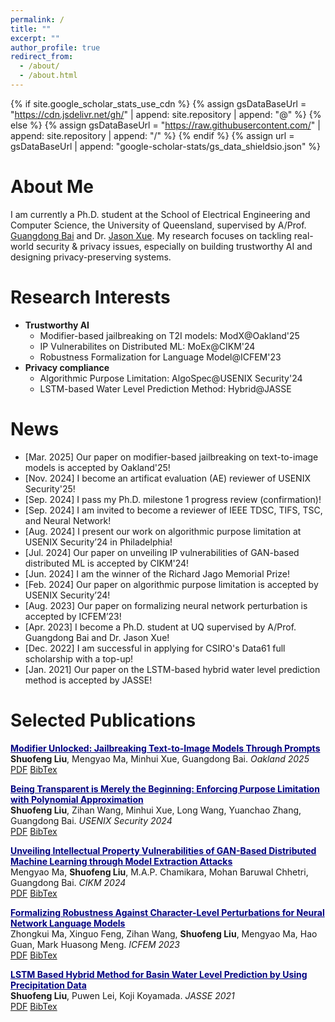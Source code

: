 ```yaml
---
permalink: /
title: ""
excerpt: ""
author_profile: true
redirect_from: 
  - /about/
  - /about.html
---
```


{% if site.google_scholar_stats_use_cdn %}
{% assign gsDataBaseUrl = "https://cdn.jsdelivr.net/gh/" | append: site.repository | append: "@" %}
{% else %}
{% assign gsDataBaseUrl = "https://raw.githubusercontent.com/" | append: site.repository | append: "/" %}
{% endif %}
{% assign url = gsDataBaseUrl | append: "google-scholar-stats/gs_data_shieldsio.json" %}

# About Me

<span class='anchor' id='about-me' style='text-align: justify;'></span>
I am currently a Ph.D. student at the School of Electrical Engineering and Computer Science, the University of Queensland, supervised by A/Prof. <a href="https://baigd.github.io/">Guangdong Bai</a> and Dr. <a href="https://people.csiro.au/x/j/jason-xue">Jason Xue</a>. My research focuses on tackling real-world security & privacy issues, especially on building trustworthy AI and designing privacy-preserving systems.

# Research Interests

<ul>
  <li>
    <strong>Trustworthy AI</strong>
    <ul>
      <li>Modifier-based jailbreaking on T2I models: ModX@Oakland'25</li>
      <li>IP Vulnerabilites on Distributed ML: MoEx@CIKM'24</li>
      <li>Robustness Formalization for Language Model@ICFEM'23</li>
    </ul>
  </li>
  <li>
    <strong>Privacy compliance</strong>
    <ul>
      <li>Algorithmic Purpose Limitation: AlgoSpec@USENIX Security'24</li>
      <li>LSTM-based Water Level Prediction Method: Hybrid@JASSE</li>
    </ul>
  </li>
</ul>

# News
- [Mar. 2025] Our paper on modifier-based jailbreaking on text-to-image models is accepted by Oakland'25!
- [Nov. 2024] I become an artificat evaluation (AE) reviewer of USENIX Security'25!
- [Sep. 2024] I pass my Ph.D. milestone 1 progress review (confirmation)!
- [Sep. 2024] I am invited to become a reviewer of IEEE TDSC, TIFS, TSC, and Neural Network!
- [Aug. 2024] I present our work on algorithmic purpose limitation at USENIX Security’24 in Philadelphia!
- [Jul. 2024] Our paper on unveiling IP vulnerabilities of GAN-based distributed ML is accepted by CIKM'24!
- [Jun. 2024] I am the winner of the Richard Jago Memorial Prize! 
- [Feb. 2024] Our paper on algorithmic purpose limitation is accepted by USENIX Security’24!
- [Aug. 2023] Our paper on formalizing neural network perturbation is accepted by ICFEM’23!
- [Apr. 2023] I become a Ph.D. student at UQ supervised by A/Prof. Guangdong Bai and Dr. Jason Xue!
- [Dec. 2022] I am successful in applying for CSIRO's Data61 full scholarship with a top-up!
- [Jan. 2021] Our paper on the LSTM-based hybrid water level prediction method is accepted by JASSE!
  
# Selected Publications 

<a href="https://www.usenix.org/conference/usenixsecurity24/presentation/liu-shuofeng" style="color:#000080;">**Modifier Unlocked: Jailbreaking Text-to-Image Models Through Prompts**</a>  
**Shuofeng Liu**, Mengyao Ma, Minhui Xue, Guangdong Bai. *Oakland 2025* <br>
<a href="" role="button" target="_blank">PDF</a> <a href="" role="button" target="_blank">BibTex</a>

<a href="https://www.usenix.org/conference/usenixsecurity24/presentation/liu-shuofeng" style="color:#000080;">**Being Transparent is Merely the Beginning: Enforcing Purpose Limitation with Polynomial Approximation**</a>  
**Shuofeng Liu**, Zihan Wang, Minhui Xue, Long Wang, Yuanchao Zhang, Guangdong Bai. *USENIX Security 2024* <br>
<a href="https://www.usenix.org/system/files/usenixsecurity24-liu-shuofeng.pdf" role="button" target="_blank">PDF</a> <a href="" role="button" target="_blank">BibTex</a>

<a href="" style="color:#000080;">**Unveiling Intellectual Property Vulnerabilities of GAN-Based Distributed Machine Learning through Model Extraction Attacks**</a>  
Mengyao Ma, **Shuofeng Liu**, M.A.P. Chamikara, Mohan Baruwal Chhetri, Guangdong Bai. *CIKM 2024* <br>
<a href="" role="button" target="_blank">PDF</a> <a href="" role="button" target="_blank">BibTex</a>

<a href="https://link.springer.com/chapter/10.1007/978-981-99-7584-6_7" style="color:#000080;">**Formalizing Robustness Against Character-Level Perturbations for Neural Network Language Models**</a>  
Zhongkui Ma, Xinguo Feng, Zihan Wang, **Shuofeng Liu**, Mengyao Ma, Hao Guan, Mark Huasong Meng. *ICFEM 2023* <br>
<a href="https://mark-h-meng.github.io/publications/attachments/ma2023formalizing.pdf" role="button" target="_blank">PDF</a> <a href="https://scholar.googleusercontent.com/scholar.bib?q=info:475yQTf-pLcJ:scholar.google.com/&output=citation&scisdr=ClEyD-t4ENeZgpBLWtE:AFWwaeYAAAAAZjBNQtGodwMlX6-j_PnQwxZJEUM&scisig=AFWwaeYAAAAAZjBNQgdeLLYvpQ5M1TEP18dotug&scisf=4&ct=citation&cd=-1&hl=en" role="button" target="_blank">BibTex</a>

<a href="https://www.jstage.jst.go.jp/article/jasse/8/1/8_40/_article/-char/en" style="color:#000080;">**LSTM Based Hybrid Method for Basin Water Level Prediction by Using Precipitation Data**</a>  
**Shuofeng Liu**, Puwen Lei, Koji Koyamada. *JASSE 2021* <br>
<a href="https://www.jstage.jst.go.jp/article/jasse/8/1/8_40/_pdf" role="button" target="_blank">PDF</a> <a href="https://scholar.googleusercontent.com/scholar.bib?q=info:oJErFaRqPfwJ:scholar.google.com/&output=citation&scisdr=ClEyD-t4ENeZgpBLCHk:AFWwaeYAAAAAZjBNEHknvSetKZUt0HrVqbhnxME&scisig=AFWwaeYAAAAAZjBNEI3YZOPjaWoF4p8L-L7pQ4s&scisf=4&ct=citation&cd=-1&hl=en" role="button" target="_blank">BibTex</a>


